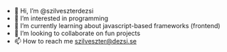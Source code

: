- 👋 Hi, I’m @szilveszterdezsi
- 👀 I’m interested in programming
- 🌱 I’m currently learning about javascript-based frameworks (frontend)
- 💞️ I’m looking to collaborate on fun projects
- 📫 How to reach me szilveszter@dezsi.se
